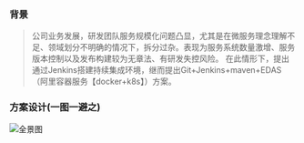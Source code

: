 ### 背景

>公司业务发展，研发团队服务规模化问题凸显，尤其是在微服务理念理解不足、领域划分不明确的情况下，拆分过杂。表现为服务系统数量激增、服务版本控制以及发布构建较为无章法、有研发失控风险。
在此情形下，提出通过Jenkins搭建持续集成环境，继而提出Git+Jenkins+maven+EDAS（阿里容器服务【docker+k8s】）方案。

### 方案设计(一图一避之)
![全景图](https://user-images.githubusercontent.com/88572123/128595034-cca13ad4-a1be-4a2e-98b0-0cf5b9fcf32b.jpg)

